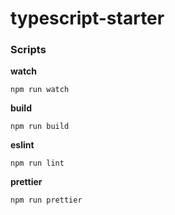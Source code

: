 # typescript-starter

### Scripts

**watch**

```
npm run watch
```

**build**

```
npm run build
```

**eslint**

```
npm run lint
```

**prettier**

```
npm run prettier
```
